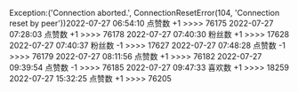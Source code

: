Exception:('Connection aborted.', ConnectionResetError(104, 'Connection reset by peer'))2022-07-27  06:54:10   点赞数 +1 >>>> 76175
2022-07-27  07:28:03   点赞数 +1 >>>> 76178
2022-07-27  07:40:30   粉丝数 +1 >>>> 17628
2022-07-27  07:40:37   粉丝数 -1 >>>> 17627
2022-07-27  07:48:28   点赞数 -1 >>>> 76179
2022-07-27  08:11:56   点赞数 +1 >>>> 76182
2022-07-27  09:39:54   点赞数 -1 >>>> 76185
2022-07-27  09:47:33   喜欢数 +1 >>>> 18259
2022-07-27  15:32:25   点赞数 +1 >>>> 76205
